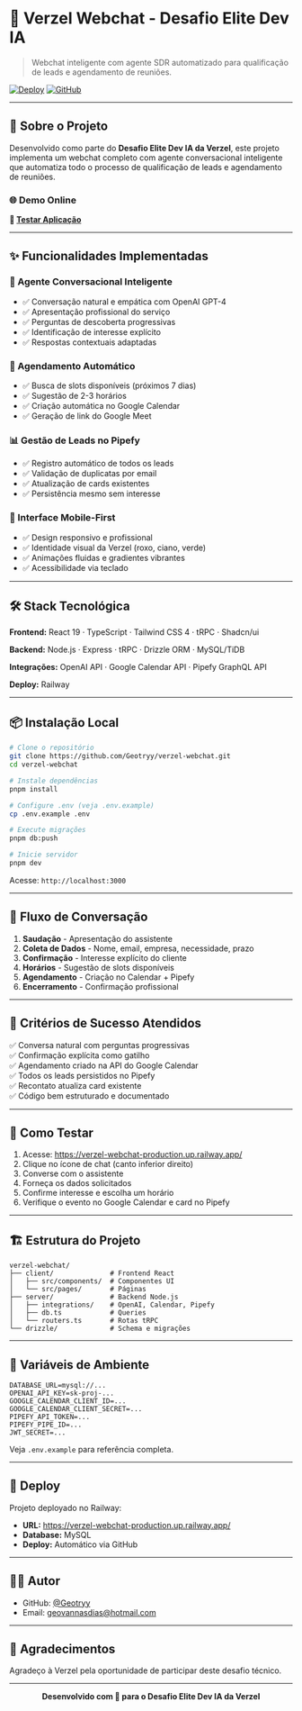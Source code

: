 # 🤖 Verzel Webchat - Desafio Elite Dev IA

> Webchat inteligente com agente SDR automatizado para qualificação de leads e agendamento de reuniões.

[![Deploy](https://img.shields.io/badge/Deploy-Railway-blueviolet)](https://verzel-webchat-production.up.railway.app/)
[![GitHub](https://img.shields.io/badge/GitHub-Repository-black)](https://github.com/Geotryy/verzel-webchat)

---

## 🎯 Sobre o Projeto

Desenvolvido como parte do **Desafio Elite Dev IA da Verzel**, este projeto implementa um webchat completo com agente conversacional inteligente que automatiza todo o processo de qualificação de leads e agendamento de reuniões.

### 🌐 Demo Online

**🔗 [Testar Aplicação](https://verzel-webchat-production.up.railway.app/)**

---

## ✨ Funcionalidades Implementadas

### 🤖 Agente Conversacional Inteligente
- ✅ Conversação natural e empática com OpenAI GPT-4
- ✅ Apresentação profissional do serviço
- ✅ Perguntas de descoberta progressivas
- ✅ Identificação de interesse explícito
- ✅ Respostas contextuais adaptadas

### 📅 Agendamento Automático
- ✅ Busca de slots disponíveis (próximos 7 dias)
- ✅ Sugestão de 2-3 horários
- ✅ Criação automática no Google Calendar
- ✅ Geração de link do Google Meet

### 📊 Gestão de Leads no Pipefy
- ✅ Registro automático de todos os leads
- ✅ Validação de duplicatas por email
- ✅ Atualização de cards existentes
- ✅ Persistência mesmo sem interesse

### 🎨 Interface Mobile-First
- ✅ Design responsivo e profissional
- ✅ Identidade visual da Verzel (roxo, ciano, verde)
- ✅ Animações fluidas e gradientes vibrantes
- ✅ Acessibilidade via teclado

---

## 🛠️ Stack Tecnológica

**Frontend:** React 19 · TypeScript · Tailwind CSS 4 · tRPC · Shadcn/ui

**Backend:** Node.js · Express · tRPC · Drizzle ORM · MySQL/TiDB

**Integrações:** OpenAI API · Google Calendar API · Pipefy GraphQL API

**Deploy:** Railway

---

## 📦 Instalação Local

```bash
# Clone o repositório
git clone https://github.com/Geotryy/verzel-webchat.git
cd verzel-webchat

# Instale dependências
pnpm install

# Configure .env (veja .env.example)
cp .env.example .env

# Execute migrações
pnpm db:push

# Inicie servidor
pnpm dev
```

Acesse: `http://localhost:3000`

---

## 🔄 Fluxo de Conversação

1. **Saudação** - Apresentação do assistente
2. **Coleta de Dados** - Nome, email, empresa, necessidade, prazo
3. **Confirmação** - Interesse explícito do cliente
4. **Horários** - Sugestão de slots disponíveis
5. **Agendamento** - Criação no Calendar + Pipefy
6. **Encerramento** - Confirmação profissional

---

## 🎯 Critérios de Sucesso Atendidos

✅ Conversa natural com perguntas progressivas  
✅ Confirmação explícita como gatilho  
✅ Agendamento criado na API do Google Calendar  
✅ Todos os leads persistidos no Pipefy  
✅ Recontato atualiza card existente  
✅ Código bem estruturado e documentado  

---

## 🧪 Como Testar

1. Acesse: https://verzel-webchat-production.up.railway.app/
2. Clique no ícone de chat (canto inferior direito)
3. Converse com o assistente
4. Forneça os dados solicitados
5. Confirme interesse e escolha um horário
6. Verifique o evento no Google Calendar e card no Pipefy

---

## 🏗️ Estrutura do Projeto

```
verzel-webchat/
├── client/              # Frontend React
│   ├── src/components/  # Componentes UI
│   └── src/pages/       # Páginas
├── server/              # Backend Node.js
│   ├── integrations/    # OpenAI, Calendar, Pipefy
│   ├── db.ts            # Queries
│   └── routers.ts       # Rotas tRPC
└── drizzle/             # Schema e migrações
```

---

## 📝 Variáveis de Ambiente

```env
DATABASE_URL=mysql://...
OPENAI_API_KEY=sk-proj-...
GOOGLE_CALENDAR_CLIENT_ID=...
GOOGLE_CALENDAR_CLIENT_SECRET=...
PIPEFY_API_TOKEN=...
PIPEFY_PIPE_ID=...
JWT_SECRET=...
```

Veja `.env.example` para referência completa.

---

## 🚀 Deploy

Projeto deployado no Railway:
- **URL:** https://verzel-webchat-production.up.railway.app/
- **Database:** MySQL
- **Deploy:** Automático via GitHub

---

## 👨‍💻 Autor


- GitHub: [@Geotryy](https://github.com/Geotryy)
- Email: geovannasdias@hotmail.com

---

## 🙏 Agradecimentos

Agradeço à Verzel pela oportunidade de participar deste desafio técnico.

---

<div align="center">

**Desenvolvido com 💜 para o Desafio Elite Dev IA da Verzel**

</div>


